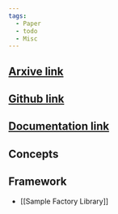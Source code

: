```yaml
---
tags:
  - Paper
  - todo
  - Misc
---
```

## [Arxive link](https://arxiv.org/abs/2006.11751)

## [Github link](https://github.com/alex-petrenko/sample-factory)

## [Documentation link](https://www.samplefactory.dev/)

## Concepts

## Framework

- [[Sample Factory Library]]